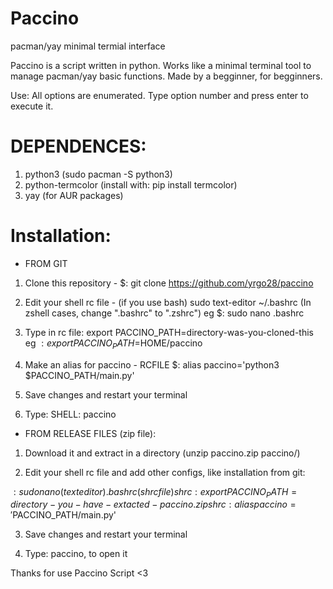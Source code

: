 # Paccino
pacman/yay minimal termial interface

Paccino is a script written in python. Works like a minimal terminal tool to manage pacman/yay basic functions. Made by a begginner, for begginners.

Use: All options are enumerated. Type option number and press enter to execute it.

# DEPENDENCES:

1. python3 (sudo pacman -S python3)
2. python-termcolor (install with: pip install termcolor)
3. yay (for AUR packages)

# Installation:
- FROM GIT

1. Clone this repository - $: git clone https://github.com/yrgo28/paccino

2. Edit your shell rc file - (if you use bash) sudo text-editor ~/.bashrc (In zshell cases, change ".bashrc" to ".zshrc") eg $: sudo nano .bashrc

3. Type in rc file: export PACCINO_PATH=directory-was-you-cloned-this eg $: export PACCINO_PATH=$HOME/paccino

4. Make an alias for paccino - RCFILE $: alias paccino='python3 $PACCINO_PATH/main.py'

5. Save changes and restart your terminal

6. Type: SHELL: paccino

- FROM RELEASE FILES (zip file):

1. Download it and extract in a directory (unzip paccino.zip paccino/)

2. Edit your shell rc file and add other configs, like installation from git:

$: sudo nano(text editor) .bashrc(shrc file)
shrc: export PACCINO_PATH=directory-you-have-extacted-paccino.zip
shrc: alias paccino='$PACCINO_PATH/main.py'

3. Save changes and restart your terminal

4. Type: paccino, to open it

Thanks for use Paccino Script <3
